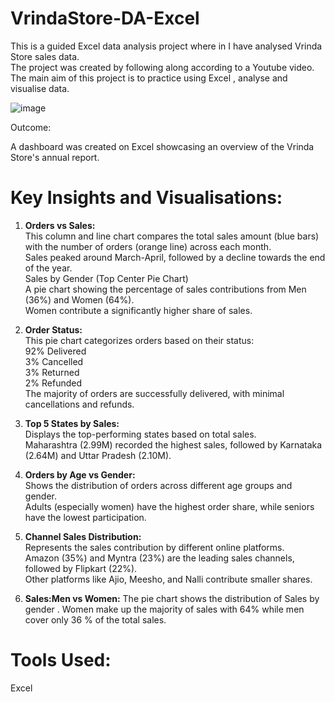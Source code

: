 # VrindaStore-DA-Excel

This is a guided Excel data analysis project where in I have analysed Vrinda Store sales data.   
The project was created by following along according to a Youtube video.  
The main aim of this project is to practice using Excel , analyse and visualise data.  

  
![image](https://github.com/user-attachments/assets/680d8402-befe-47f7-a057-375d85059c6a)    

Outcome:

A dashboard was created on Excel showcasing an overview of the Vrinda Store's annual report.


# Key Insights and Visualisations:  
1. **Orders vs Sales:**    
This column and line chart compares the total sales amount (blue bars) with the number of orders (orange line) across each month.  
Sales peaked around March-April, followed by a decline towards the end of the year.  
Sales by Gender (Top Center Pie Chart)  
A pie chart showing the percentage of sales contributions from Men (36%) and Women (64%).  
Women contribute a significantly higher share of sales.  
  
2. **Order Status:**  
This pie chart categorizes orders based on their status:  
92% Delivered    
3% Cancelled     
3% Returned  
2% Refunded  
The majority of orders are successfully delivered, with minimal cancellations and refunds.  
  
3. **Top 5 States by Sales:**   
Displays the top-performing states based on total sales.    
Maharashtra (2.99M) recorded the highest sales, followed by Karnataka (2.64M) and Uttar Pradesh (2.10M).  

4. **Orders by Age vs Gender:**   
Shows the distribution of orders across different age groups and gender.  
Adults (especially women) have the highest order share, while seniors have the lowest participation.  

5. **Channel Sales Distribution:**   
Represents the sales contribution by different online platforms.  
Amazon (35%) and Myntra (23%) are the leading sales channels, followed by Flipkart (22%).  
Other platforms like Ajio, Meesho, and Nalli contribute smaller shares.  

6. **Sales:Men vs Women:**
The pie chart shows the distribution of Sales by gender .
Women make up the majority of sales with  64% while men cover only 36 % of the total sales.  

# Tools Used:  
Excel  

